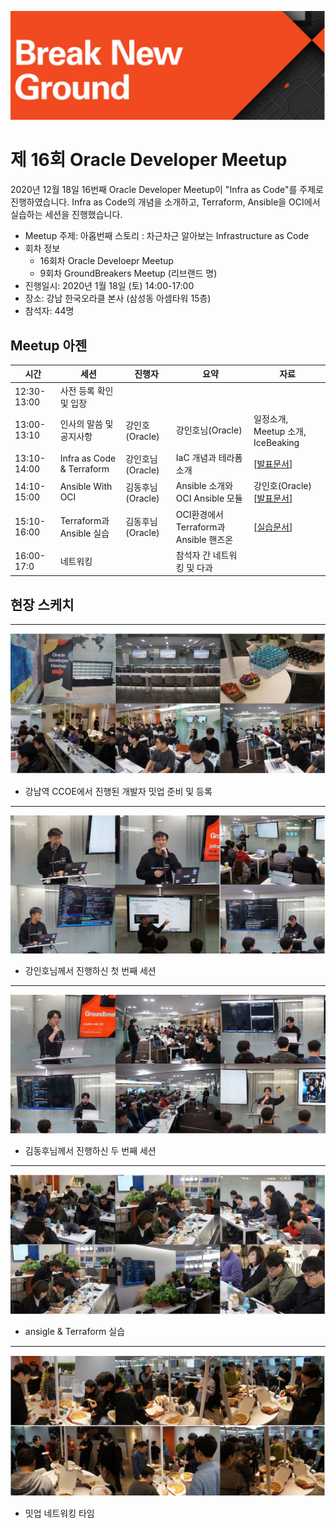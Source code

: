 ![](./images/logo.jpg)

# 제 16회 Oracle Developer Meetup

2020년 12월 18일 16번째 Oracle Developer Meetup이 "Infra as Code"를 주제로 진행하였습니다. Infra as Code의 개념을 소개하고, Terraform, Ansible을 OCI에서 실습하는 세션을 진행했습니다. 


- Meetup 주제: 아홉번째 스토리 : 차근차근 알아보는 Infrastructure as Code
- 회차 정보
    - 16회차 Oracle Develoepr Meetup
    - 9회차 GroundBreakers Meetup (리브랜드 명)
- 진행일시: 2020년 1월 18일 (토) 14:00-17:00
- 장소: 강남 한국오라클 본사 (삼성동 아셈타워 15층)
- 참석자: 44명

## Meetup 아젠

|시간|세션|진행자|요약|자료|
|--|--|--|--|--|
|12:30-13:00|사전 등록 확인 및 입장||||
|13:00-13:10|인사의 말씀 및 공지사항|강인호(Oracle)|강인호님(Oracle)|일정소개, Meetup 소개, IceBeaking||
|13:10-14:00|Infra as Code & Terraform|강인호님(Oracle)|IaC 개념과 테라폼 소개|[[발표문서](https://www.slideshare.net/InhoKang2/infra-as-code-with-packer-ansible-and-terraform)]|
|14:10-15:00|Ansible With OCI|김동후님(Oracle)|Ansible 소개와 OCI Ansible 모듈|강인호(Oracle)[[발표문서](https://www.slideshare.net/DonghuKIM2/ansible-with-oci-221441463)]|
|15:10-16:00|Terraform과 Ansible 실습|김동후님(Oracle)|OCI환경에서 Terraform과 Ansible 핸즈온|[[실습문서](https://github.com/MangDan/meetup-200118-iac)]|
|16:00-17:0|네트워킹||참석자 간 네트워킹 및 다과||

## 현장 스케치

----
![](./images/16th/60.jpg)
- 강남역 CCOE에서 진행된 개발자 밋업 준비 및 등록

----
![](./images/16th/70.jpg)
- 강인호님께서 진행하신 첫 번째 세션

----
![](./images/16th/80.jpg)
- 김동후님께서 진행하신 두 번째 세션

----
![](./images/16th/90.jpg)
- ansigle & Terraform 실습

----
![](./images/16th/100.jpg)
- 밋업 네트워킹 타임


